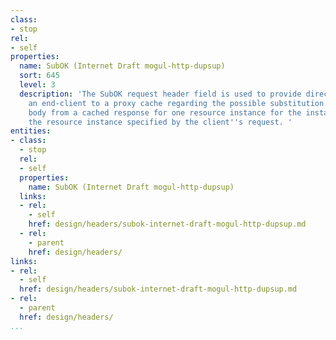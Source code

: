 ```yaml
---
class:
- stop
rel:
- self
properties:
  name: SubOK (Internet Draft mogul-http-dupsup)
  sort: 645
  level: 3
  description: 'The SubOK request header field is used to provide directives from
    an end-client to a proxy cache regarding the possible substitution of an instance
    body from a cached response for one resource instance for the instance body of
    the resource instance specified by the client''s request. '
entities:
- class:
  - stop
  rel:
  - self
  properties:
    name: SubOK (Internet Draft mogul-http-dupsup)
  links:
  - rel:
    - self
    href: design/headers/subok-internet-draft-mogul-http-dupsup.md
  - rel:
    - parent
    href: design/headers/
links:
- rel:
  - self
  href: design/headers/subok-internet-draft-mogul-http-dupsup.md
- rel:
  - parent
  href: design/headers/
...
```

